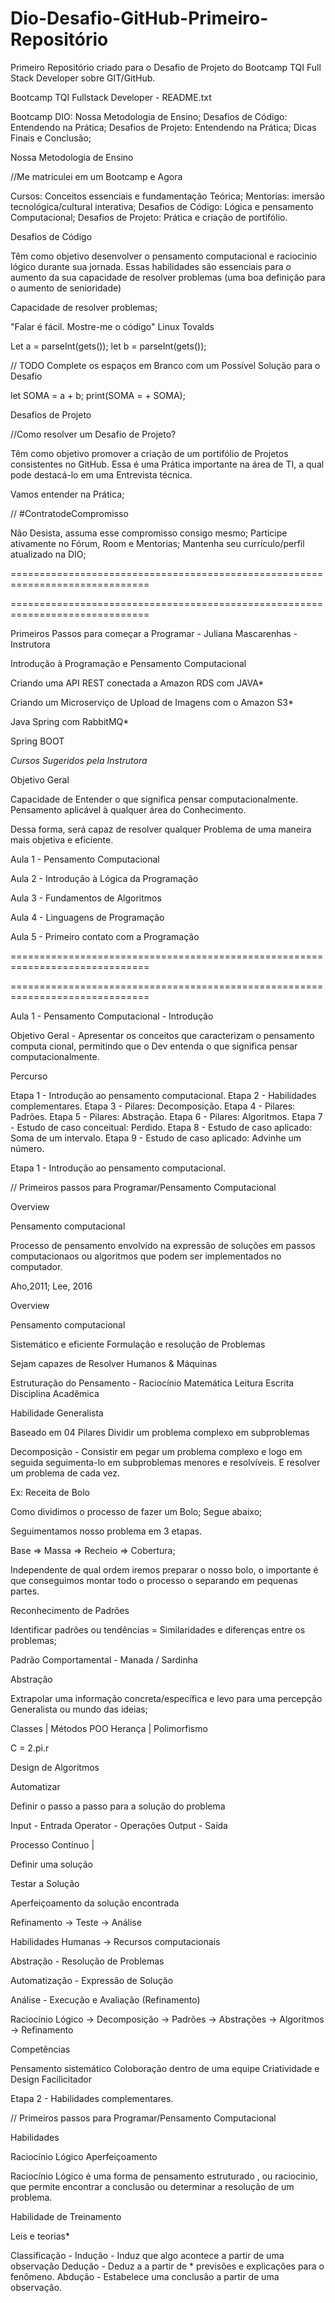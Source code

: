 # Dio-Desafio-GitHub-Primeiro-Repositório
Primeiro Repositório criado para o Desafio de Projeto do Bootcamp TQI Full Stack Developer  sobre GIT/GitHub.

Bootcamp TQI Fullstack Developer - README.txt

<!-- Após o fim do Bootcamp, rescreva toda a descrição em formato Html e
aplique  o CSS/Javascript quando NECESSÁRIO somente -->

Bootcamp DIO: Nossa Metodologia de Ensino;
Desafios de Código: Entendendo na Prática;
Desafios de Projeto: Entendendo na Prática;
Dicas Finais e Conclusão;

Nossa Metodologia de Ensino

//Me matriculei em um Bootcamp e Agora

Cursos: Conceitos essenciais e fundamentação Teórica;
Mentorias: imersão tecnológica/cultural interativa;
Desafios de Código: Lógica e pensamento Computacional;
Desafios de Projeto: Prática e criação de portifólio.

Desafios de Código

Têm como objetivo desenvolver o pensamento computacional
 e raciocinio lógico durante sua jornada. Essas habilidades
são essenciais para o aumento da sua capacidade de resolver
problemas (uma boa definição para o aumento de senioridade)


Capacidade de resolver problemas;

"Falar é fácil. Mostre-me o código" Linux Tovalds

Let a = parseInt(gets());
let b = parseInt(gets());

// TODO Complete os espaços em Branco com um Possível Solução para o Desafio

let SOMA = a + b;
print(SOMA = + SOMA);

Desafios de Projeto

//Como resolver um Desafio de Projeto?

Têm como objetivo promover a criação de um portifólio de Projetos consistentes
no GitHub. Essa é uma Prática importante na área de TI, a qual pode destacá-lo
em uma Entrevista técnica.

Vamos entender na Prática;

// #ContratodeCompromisso

Não Desista, assuma esse compromisso consigo mesmo;
Participe ativamente no Fórum, Room e Mentorias;
Mantenha seu currículo/perfil atualizado na DIO;

==============================================================================

==============================================================================

Primeiros Passos para começar a Programar - Juliana Mascarenhas - Instrutora

Introdução à Programação e Pensamento Computacional


Criando uma API REST conectada a Amazon RDS com JAVA*

Criando um Microserviço de Upload de Imagens com o Amazon S3*

Java Spring com RabbitMQ*

Spring BOOT

*Cursos Sugeridos pela Instrutora*


Objetivo Geral

Capacidade de Entender o que significa pensar computacionalmente.
Pensamento aplicável à qualquer área do Conhecimento.

Dessa forma, será capaz de resolver qualquer Problema de uma maneira mais 
objetiva e eficiente.

Aula 1 - Pensamento Computacional

Aula 2 - Introdução à Lógica da Programação

Aula 3 - Fundamentos de Algoritmos

Aula 4 - Linguagens de Programação

Aula 5 - Primeiro contato com a Programação

==============================================================================

==============================================================================

Aula 1 - Pensamento Computacional - Introdução

Objetivo Geral - Apresentar os conceitos que caracterizam o pensamento computa
cional, permitindo que o Dev entenda o que significa pensar computacionalmente.

Percurso  

Etapa 1 - Introdução ao pensamento computacional.
Etapa 2 - Habilidades complementares.
Etapa 3 - Pilares: Decomposição.
Etapa 4 - Pilares: Padrões.
Etapa 5 - Pilares: Abstração.
Etapa 6 - Pilares: Algoritmos.
Etapa 7 - Estudo de caso conceitual: Perdido.
Etapa 8 - Estudo de caso aplicado: Soma de um intervalo.
Etapa 9 - Estudo de caso aplicado: Advinhe um número.

Etapa 1 - Introdução ao pensamento computacional.

// Primeiros passos para Programar/Pensamento Computacional

Overview

Pensamento computacional

Processo de pensamento envolvido na expressão de soluções em passos
computacionaos ou algoritmos que podem ser implementados no computador.

<span class = "referencia"> Aho,2011; Lee, 2016 </span>

Overview

Pensamento computacional

Sistemático e eficiente
	Formulação e  resolução de Problemas

Sejam capazes de Resolver
	Humanos & Máquinas

Estruturação do Pensamento - Raciocínio
	Matemática
	Leitura
	Escrita
Disciplina
Acadêmica

Habilidade Generalista

Baseado em 04 Pilares
Dividir um problema
complexo em subproblemas

Decomposição - Consistir em pegar um problema complexo e logo em seguida
seguimenta-lo em subproblemas menores e resolvíveis. E resolver um problema
de cada vez.

Ex: Receita de Bolo

Como dividimos o processo de fazer um Bolo;
Segue abaixo;

Seguimentamos nosso problema em 3 etapas.

Base => Massa => Recheio => Cobertura;

Independente de qual ordem iremos preparar o nosso bolo, o importante é que
conseguimos montar todo o processo o separando em pequenas partes.

Reconhecimento de Padrões

Identificar padrões ou tendências = Similaridades e diferenças entre os
problemas;

Padrão Comportamental - Manada / Sardinha

Abstração

Extrapolar uma informação concreta/específica e levo para uma percepção Generalista
ou mundo das ideias;

Classes | Métodos 
       POO
Herança | Polimorfismo

C = 2.pi.r

Design de Algoritmos

Automatizar

Definir o passo a passo para a 
solução do problema

Input - Entrada
Operator - Operações
Output - Saída

Processo Contínuo |

Definir uma solução

Testar a Solução

Aperfeiçoamento da solução encontrada

Refinamento -> Teste -> Análise

Habilidades Humanas -> Recursos computacionais

Abstração - Resolução de Problemas

Automatização - Expressão de Solução

Análise - Execução e Avaliação (Refinamento)

Raciocínio Lógico -> Decomposição -> Padrões -> Abstrações -> Algoritmos
-> Refinamento

Competências

Pensamento sistemático
Coloboração dentro de uma equipe
Criatividade e Design
Facilicitador

Etapa 2 - Habilidades complementares.

// Primeiros passos para Programar/Pensamento Computacional

Habilidades

Raciocínio Lógico
Aperfeiçoamento

Raciocínio Lógico é uma forma de pensamento estruturado , ou raciocinio,
que permite  encontrar a conclusão ou determinar a resolução de um 
problema.

Habilidade de Treinamento

Leis e teorias*

Classificação - Indução - Induz que algo acontece a partir de uma observação
		Dedução - Deduz a a partir de * 
			previsões e explicações para o fenômeno.
		Abdução - Estabelece uma conclusão a partir de uma observação.


		














 








